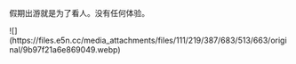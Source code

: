 <p>假期出游就是为了看人。没有任何体验。</p>
![](https://files.e5n.cc/media_attachments/files/111/219/387/683/513/663/original/9b97f21a6e869049.webp)